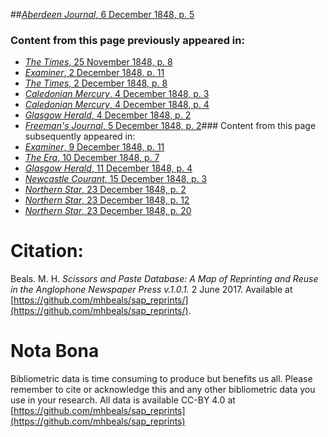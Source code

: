 ##[*Aberdeen Journal*, 6 December 1848, p. 5](https://mhbeals.github.io/sap_html/Aberdeen-Journal/Aberdeen-Journal-6-December-1848-p-5)

### Content from this page previously appeared in:
+ [*The Times*, 25 November 1848, p. 8](https://mhbeals.github.io/sap_html/The-Times/The-Times-25-November-1848-p-8)
+ [*Examiner*, 2 December 1848, p. 11](https://mhbeals.github.io/sap_html/Examiner/Examiner-2-December-1848-p-11)
+ [*The Times*, 2 December 1848, p. 8](https://mhbeals.github.io/sap_html/The-Times/The-Times-2-December-1848-p-8)
+ [*Caledonian Mercury*, 4 December 1848, p. 3](https://mhbeals.github.io/sap_html/Caledonian-Mercury/Caledonian-Mercury-4-December-1848-p-3)
+ [*Caledonian Mercury*, 4 December 1848, p. 4](https://mhbeals.github.io/sap_html/Caledonian-Mercury/Caledonian-Mercury-4-December-1848-p-4)
+ [*Glasgow Herald*, 4 December 1848, p. 2](https://mhbeals.github.io/sap_html/Glasgow-Herald/Glasgow-Herald-4-December-1848-p-2)
+ [*Freeman's Journal*, 5 December 1848, p. 2](https://mhbeals.github.io/sap_html/Freeman's-Journal/Freeman's-Journal-5-December-1848-p-2)### Content from this page subsequently appeared in:
+ [*Examiner*, 9 December 1848, p. 11](https://mhbeals.github.io/sap_html/Examiner/Examiner-9-December-1848-p-11)
+ [*The Era*, 10 December 1848, p. 7](https://mhbeals.github.io/sap_html/The-Era/The-Era-10-December-1848-p-7)
+ [*Glasgow Herald*, 11 December 1848, p. 4](https://mhbeals.github.io/sap_html/Glasgow-Herald/Glasgow-Herald-11-December-1848-p-4)
+ [*Newcastle Courant*, 15 December 1848, p. 3](https://mhbeals.github.io/sap_html/Newcastle-Courant/Newcastle-Courant-15-December-1848-p-3)
+ [*Northern Star*, 23 December 1848, p. 2](https://mhbeals.github.io/sap_html/Northern-Star/Northern-Star-23-December-1848-p-2)
+ [*Northern Star*, 23 December 1848, p. 12](https://mhbeals.github.io/sap_html/Northern-Star/Northern-Star-23-December-1848-p-12)
+ [*Northern Star*, 23 December 1848, p. 20](https://mhbeals.github.io/sap_html/Northern-Star/Northern-Star-23-December-1848-p-20)
                    
# Citation: 

Beals. M. H. *Scissors and Paste Database: A Map of Reprinting and Reuse in the Anglophone Newspaper Press v.1.0.1.* 2 June 2017. Available at [https://github.com/mhbeals/sap_reprints/](https://github.com/mhbeals/sap_reprints/). 
                    
# Nota Bona

Bibliometric data is time consuming to produce but benefits us all. Please remember to cite or acknowledge this and any other bibliometric data you use in your research. All data is available CC-BY 4.0 at [https://github.com/mhbeals/sap_reprints](https://github.com/mhbeals/sap_reprints)